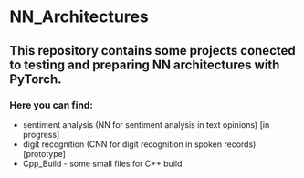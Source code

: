 # NN_Architectures

## This repository contains some projects conected to testing and preparing NN architectures with PyTorch.
### Here you can find:
- sentiment analysis (NN for sentiment analysis in text opinions) [in progress]
- digit recognition (CNN for digit recognition in spoken records) [prototype]
- Cpp_Build - some small files for C++ build
